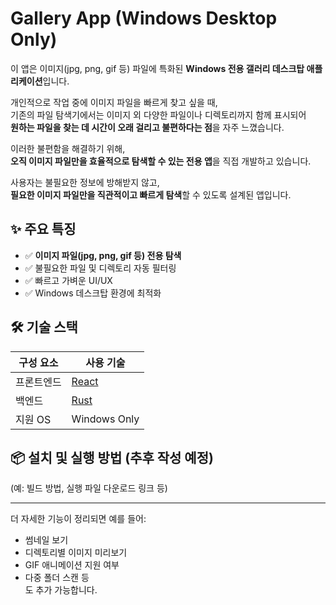 # Gallery App (Windows Desktop Only)

이 앱은 이미지(jpg, png, gif 등) 파일에 특화된 **Windows 전용 갤러리 데스크탑 애플리케이션**입니다.

개인적으로 작업 중에 이미지 파일을 빠르게 찾고 싶을 때,  
기존의 파일 탐색기에서는 이미지 외 다양한 파일이나 디렉토리까지 함께 표시되어  
**원하는 파일을 찾는 데 시간이 오래 걸리고 불편하다는 점**을 자주 느꼈습니다.

이러한 불편함을 해결하기 위해,  
**오직 이미지 파일만을 효율적으로 탐색할 수 있는 전용 앱**을 직접 개발하고 있습니다.

사용자는 불필요한 정보에 방해받지 않고,  
**필요한 이미지 파일만을 직관적이고 빠르게 탐색**할 수 있도록 설계된 앱입니다.

## ✨ 주요 특징

- ✅ **이미지 파일(jpg, png, gif 등) 전용 탐색**
- ✅ 불필요한 파일 및 디렉토리 자동 필터링
- ✅ 빠르고 가벼운 UI/UX
- ✅ Windows 데스크탑 환경에 최적화

## 🛠️ 기술 스택

| 구성 요소 | 사용 기술 |
|-----------|------------|
| 프론트엔드 | [React](https://reactjs.org/) |
| 백엔드     | [Rust](https://www.rust-lang.org/) |
| 지원 OS    | Windows Only |

## 📦 설치 및 실행 방법 (추후 작성 예정)

(예: 빌드 방법, 실행 파일 다운로드 링크 등)

---

더 자세한 기능이 정리되면 예를 들어:
- 썸네일 보기
- 디렉토리별 이미지 미리보기
- GIF 애니메이션 지원 여부
- 다중 폴더 스캔 등  
도 추가 가능합니다.
